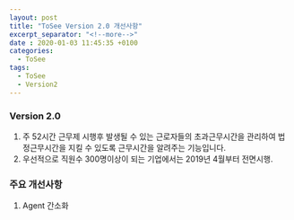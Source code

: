```yaml
---
layout: post
title: "ToSee Version 2.0 개선사항"
excerpt_separator: "<!--more-->"
date : 2020-01-03 11:45:35 +0100
categories:
  - ToSee
tags:
  - ToSee
  - Version2
---
```


### Version 2.0
1. 주 52시간 근무제 시행후 발생될 수 있는 근로자들의 초과근무시간을 관리하여 법정근무시간을 지킬 수 있도록 근무시간을 알려주는 기능입니다.
2. 우선적으로 직원수 300명이상이 되는 기업에서는 2019년 4월부터 전면시행.

### 주요 개선사항
1. Agent 간소화


<!-- 추후 버전에서는 USB 차단기능을 업그레이드할 예정입니다.-->
